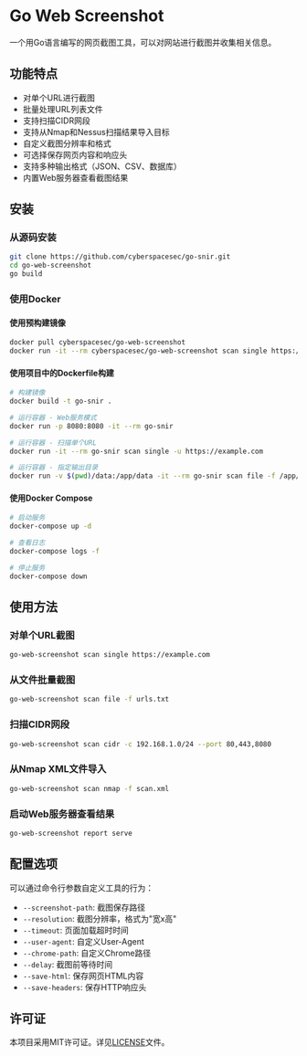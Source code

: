 # Go Web Screenshot

一个用Go语言编写的网页截图工具，可以对网站进行截图并收集相关信息。

## 功能特点

- 对单个URL进行截图
- 批量处理URL列表文件
- 支持扫描CIDR网段
- 支持从Nmap和Nessus扫描结果导入目标
- 自定义截图分辨率和格式
- 可选择保存网页内容和响应头
- 支持多种输出格式（JSON、CSV、数据库）
- 内置Web服务器查看截图结果

## 安装

### 从源码安装

```bash
git clone https://github.com/cyberspacesec/go-snir.git
cd go-web-screenshot
go build
```

### 使用Docker

#### 使用预构建镜像

```bash
docker pull cyberspacesec/go-web-screenshot
docker run -it --rm cyberspacesec/go-web-screenshot scan single https://example.com
```

#### 使用项目中的Dockerfile构建

```bash
# 构建镜像
docker build -t go-snir .

# 运行容器 - Web服务模式
docker run -p 8080:8080 -it --rm go-snir

# 运行容器 - 扫描单个URL
docker run -it --rm go-snir scan single -u https://example.com

# 运行容器 - 指定输出目录
docker run -v $(pwd)/data:/app/data -it --rm go-snir scan file -f /app/data/urls.txt
```

#### 使用Docker Compose

```bash
# 启动服务
docker-compose up -d

# 查看日志
docker-compose logs -f

# 停止服务
docker-compose down
```

## 使用方法

### 对单个URL截图

```bash
go-web-screenshot scan single https://example.com
```

### 从文件批量截图

```bash
go-web-screenshot scan file -f urls.txt
```

### 扫描CIDR网段

```bash
go-web-screenshot scan cidr -c 192.168.1.0/24 --port 80,443,8080
```

### 从Nmap XML文件导入

```bash
go-web-screenshot scan nmap -f scan.xml
```

### 启动Web服务器查看结果

```bash
go-web-screenshot report serve
```

## 配置选项

可以通过命令行参数自定义工具的行为：

- `--screenshot-path`: 截图保存路径
- `--resolution`: 截图分辨率，格式为"宽x高"
- `--timeout`: 页面加载超时时间
- `--user-agent`: 自定义User-Agent
- `--chrome-path`: 自定义Chrome路径
- `--delay`: 截图前等待时间
- `--save-html`: 保存网页HTML内容
- `--save-headers`: 保存HTTP响应头

## 许可证

本项目采用MIT许可证。详见[LICENSE](LICENSE)文件。